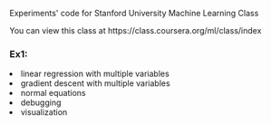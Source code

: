 <p>Experiments' code for Stanford University Machine Learning Class </p>
<p>You can view this class at https://class.coursera.org/ml/class/index</p>

<h3>Ex1:</h3>
<li>linear regression with multiple variables
<li>gradient descent with multiple variables
<li>normal equations
<li>debugging
<li>visualization